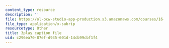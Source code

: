 ```yaml
---
content_type: resource
description: ''
file: https://ol-ocw-studio-app-production.s3.amazonaws.com/courses/16-842-fundamentals-of-systems-engineering-fall-2015/c296ea7087efd935601d14cb99cbf1f4_b0VqqwHLqcI.srt
file_type: application/x-subrip
resourcetype: Other
title: 3play caption file
uid: c296ea70-87ef-d935-601d-14cb99cbf1f4
---
```

